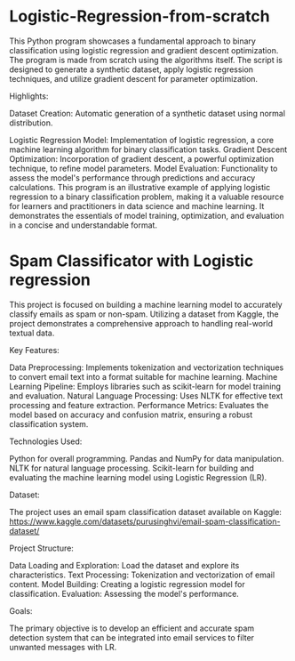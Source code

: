 # Logistic-Regression-from-scratch


This Python program showcases a fundamental approach to binary classification using logistic regression and gradient descent optimization. The program is made from scratch using the algorithms itself. The script is designed to generate a synthetic dataset, apply logistic regression techniques, and utilize gradient descent for parameter optimization.

Highlights:

Dataset Creation: Automatic generation of a synthetic dataset using normal distribution.

Logistic Regression Model: Implementation of logistic regression, a core machine learning algorithm for binary classification tasks.
Gradient Descent Optimization: Incorporation of gradient descent, a powerful optimization technique, to refine model parameters.
Model Evaluation: Functionality to assess the model's performance through predictions and accuracy calculations.
This program is an illustrative example of applying logistic regression to a binary classification problem, making it a valuable resource for learners and practitioners in data science and machine learning. It demonstrates the essentials of model training, optimization, and evaluation in a concise and understandable format.


# Spam Classificator with Logistic regression

This project is focused on building a machine learning model to accurately classify emails as spam or non-spam. Utilizing a dataset from Kaggle, the project demonstrates a comprehensive approach to handling real-world textual data.

Key Features:

Data Preprocessing: Implements tokenization and vectorization techniques to convert email text into a format suitable for machine learning.
Machine Learning Pipeline: Employs libraries such as scikit-learn for model training and evaluation.
Natural Language Processing: Uses NLTK for effective text processing and feature extraction.
Performance Metrics: Evaluates the model based on accuracy and confusion matrix, ensuring a robust classification system.

Technologies Used:

Python for overall programming.
Pandas and NumPy for data manipulation.
NLTK for natural language processing.
Scikit-learn for building and evaluating the machine learning model using Logistic Regression (LR).

Dataset:

The project uses an email spam classification dataset available on Kaggle: https://www.kaggle.com/datasets/purusinghvi/email-spam-classification-dataset/

Project Structure:

Data Loading and Exploration: Load the dataset and explore its characteristics.
Text Processing: Tokenization and vectorization of email content.
Model Building: Creating a logistic regression model for classification.
Evaluation: Assessing the model's performance.

Goals:

The primary objective is to develop an efficient and accurate spam detection system that can be integrated into email services to filter unwanted messages with LR.
